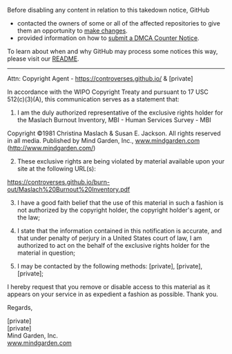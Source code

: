 Before disabling any content in relation to this takedown notice, GitHub
- contacted the owners of some or all of the affected repositories to give them an opportunity to [make changes](https://docs.github.com/en/github/site-policy/dmca-takedown-policy#a-how-does-this-actually-work).
- provided information on how to [submit a DMCA Counter Notice](https://docs.github.com/en/articles/guide-to-submitting-a-dmca-counter-notice).

To learn about when and why GitHub may process some notices this way, please visit our [README](https://github.com/github/dmca/blob/master/README.md#anatomy-of-a-takedown-notice).

---

Attn: Copyright Agent - https://controverses.github.io/ & [private]

In accordance with the WIPO Copyright Treaty and pursuant to 17 USC 512(c)(3)(A), this communication serves as a statement that:

1. I am the duly authorized representative of the exclusive rights holder for the Maslach Burnout Inventory, MBI - Human Services Survey - MBI

Copyright ©1981 Christina Maslach & Susan E. Jackson. All rights reserved in all media. Published by Mind Garden, Inc., www.mindgarden.com (http://www.mindgarden.com/)

2. These exclusive rights are being violated by material available upon your site at the following URL(s):

https://controverses.github.io/burn-out/Maslach%20Burnout%20Inventory.pdf

3. I have a good faith belief that the use of this material in such a fashion is not authorized by the copyright holder, the copyright holder's agent, or the law;

4. I state that the information contained in this notification is accurate, and that under penalty of perjury in a United States court of law, I am authorized to act on the behalf of the exclusive rights holder for the material in question;

5. I may be contacted by the following methods: [private], [private], [private];

I hereby request that you remove or disable access to this material as it appears on your service in as expedient a fashion as possible. Thank you.

Regards,

[private]  
[private]  
Mind Garden, Inc.  
www.mindgarden.com
